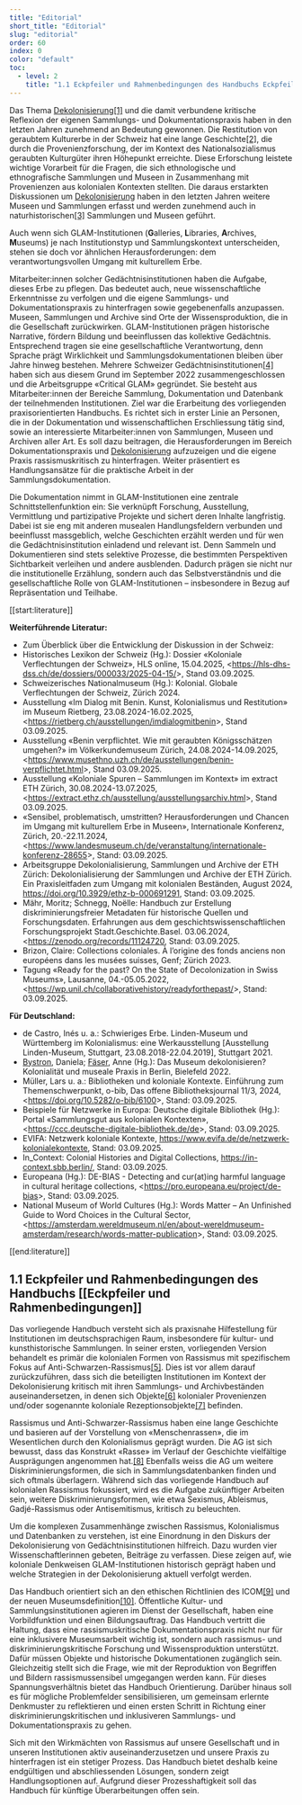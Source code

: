```yaml
---
title: "Editorial"
short_title: "Editorial"
slug: "editorial"
order: 60
index: 0
color: "default"
toc:
  - level: 2
    title: "1.1 Eckpfeiler und Rahmenbedingungen des Handbuchs Eckpfeiler und Rahmenbedingungen"
---
```


Das Thema [Dekolonisierung](#_Dekolonisierung_und_Dekolonialismus)[[1]](#footnote-2) und die damit verbundene kritische Reflexion der eigenen Sammlungs- und Dokumentationspraxis haben in den letzten Jahren zunehmend an Bedeutung gewonnen. Die Restitution von geraubtem Kulturerbe in der Schweiz hat eine lange Geschichte[[2]](#footnote-3), die durch die Provenienzforschung, der im Kontext des Nationalsozialismus geraubten Kulturgüter ihren Höhepunkt erreichte. Diese Erforschung leistete wichtige Vorarbeit für die Fragen, die sich ethnologische und ethnografische Sammlungen und Museen in Zusammenhang mit Provenienzen aus kolonialen Kontexten stellten. Die daraus erstarkten Diskussionen um [Dekolonisierung](#_Dekolonisierung_und_Dekolonialismus) haben in den letzten Jahren weitere Museen und Sammlungen erfasst und werden zunehmend auch in naturhistorischen[[3]](#footnote-4) Sammlungen und Museen geführt.  

Auch wenn sich GLAM-Institutionen (**G**alleries, **L**ibraries, **A**rchives, **M**useums) je nach Institutionstyp und Sammlungskontext unterscheiden, stehen sie doch vor ähnlichen Herausforderungen: dem verantwortungsvollen Umgang mit kulturellem Erbe.  

Mitarbeiter:innen solcher Gedächtnisinstitutionen haben die Aufgabe, dieses Erbe zu pflegen. Das bedeutet auch, neue wissenschaftliche Erkenntnisse zu verfolgen und die eigene Sammlungs- und Dokumentationspraxis zu hinterfragen sowie gegebenenfalls anzupassen. Museen, Sammlungen und Archive sind Orte der Wissensproduktion, die in die Gesellschaft zurückwirken. GLAM-Institutionen prägen historische Narrative, fördern Bildung und beeinflussen das kollektive Gedächtnis. Entsprechend tragen sie eine gesellschaftliche Verantwortung, denn Sprache prägt Wirklichkeit und Sammlungsdokumentationen bleiben über Jahre hinweg bestehen. Mehrere Schweizer Gedächtnisinstitutionen[[4]](#footnote-5) haben sich aus diesem Grund im September 2022 zusammengeschlossen und die Arbeitsgruppe «Critical GLAM» gegründet. Sie besteht aus Mitarbeiter:innen der Bereiche Sammlung, Dokumentation und Datenbank der teilnehmenden Institutionen. Ziel war die Erarbeitung des vorliegenden praxisorientierten Handbuchs. Es richtet sich in erster Linie an Personen, die in der Dokumentation und wissenschaftlichen Erschliessung tätig sind, sowie an interessierte Mitarbeiter:innen von Sammlungen, Museen und Archiven aller Art. Es soll dazu beitragen, die Herausforderungen im Bereich Dokumentationspraxis und [Dekolonisierung](#_Dekolonisierung_und_Dekolonialismus) aufzuzeigen und die eigene Praxis rassismuskritisch zu hinterfragen. Weiter präsentiert es Handlungsansätze für die praktische Arbeit in der Sammlungsdokumentation.  

Die Dokumentation nimmt in GLAM-Institutionen eine zentrale Schnittstellenfunktion ein: Sie verknüpft Forschung, Ausstellung, Vermittlung und partizipative Projekte und sichert deren Inhalte langfristig. Dabei ist sie eng mit anderen musealen Handlungsfeldern verbunden und beeinflusst massgeblich, welche Geschichten erzählt werden und für wen die Gedächtnisinstitution einladend und relevant ist. Denn Sammeln und Dokumentieren sind stets selektive Prozesse, die bestimmten Perspektiven Sichtbarkeit verleihen und andere ausblenden. Dadurch prägen sie nicht nur die institutionelle Erzählung, sondern auch das Selbstverständnis und die gesellschaftliche Rolle von GLAM-Institutionen – insbesondere in Bezug auf Repräsentation und Teilhabe.  

[[start:literature]]

**Weiterführende Literatur:**  

* Zum Überblick über die Entwicklung der Diskussion in der Schweiz:  
* Historisches Lexikon der Schweiz (Hg.): Dossier «Koloniale Verflechtungen der Schweiz», HLS online, 15.04.2025, <<https://hls-dhs-dss.ch/de/dossiers/000033/2025-04-15/>>, Stand 03.09.2025.  
* Schweizerisches Nationalmuseum (Hg.): Kolonial. Globale Verflechtungen der Schweiz, Zürich 2024.  
* Ausstellung «Im Dialog mit Benin. Kunst, Kolonialismus und Restitution» im Museum Rietberg, 23.08.2024-16.02.2025, <<https://rietberg.ch/ausstellungen/imdialogmitbenin>>, Stand 03.09.2025.  
* Ausstellung «Benin verpflichtet. Wie mit geraubten Königsschätzen umgehen?» im Völkerkundemuseum Zürich, 24.08.2024-14.09.2025, <<https://www.musethno.uzh.ch/de/ausstellungen/benin-verpflichtet.html>>, Stand 03.09.2025.  
* Ausstellung «Koloniale Spuren – Sammlungen im Kontext» im extract ETH Zürich, 30.08.2024-13.07.2025, <<https://extract.ethz.ch/ausstellung/ausstellungsarchiv.html>>, Stand 03.09.2025.  
* «Sensibel, problematisch, umstritten? Herausforderungen und Chancen im Umgang mit kulturellem Erbe in Museen», Internationale Konferenz, Zürich, 20.-22.11.2024, <<https://www.landesmuseum.ch/de/veranstaltung/internationale-konferenz-28655>>, Stand: 03.09.2025.  
* Arbeitsgruppe Dekolonialisierung, Sammlungen und Archive der ETH Zürich: Dekolonialisierung der Sammlungen und Archive der ETH Zürich. Ein Praxisleitfaden zum Umgang mit kolonialen Beständen, August 2024, <https://doi.org/10.3929/ethz-b-000691291>, Stand: 03.09.2025.  
* Mähr, Moritz; Schnegg, Noëlle: Handbuch zur Erstellung diskriminierungsfreier Metadaten für historische Quellen und Forschungsdaten. Erfahrungen aus dem geschichtswissenschaftlichen Forschungsprojekt Stadt.Geschichte.Basel. 03.06.2024, <<https://zenodo.org/records/11124720>, Stand: 03.09.2025.  
* Brizon, Claire: Collections coloniales. À l’origine des fonds anciens non européens dans les musées suisses, Genf; Zürich 2023.  
* Tagung «Ready for the past? On the State of Decolonization in Swiss Museums», Lausanne, 04.-05.05.2022, <<https://wp.unil.ch/collaborativehistory/readyforthepast/>>, Stand: 03.09.2025.  

**Für Deutschland:**  

* de Castro, Inés u. a.: Schwieriges Erbe. Linden-Museum und Württemberg im Kolonialismus: eine Werkausstellung [Ausstellung Linden-Museum, Stuttgart, 23.08.2018-22.04.2019], Stuttgart 2021.  
* [Bystron](https://www.transcript-verlag.de/author/bystron-daniela-320008582/), Daniela; [Fäser](https://www.transcript-verlag.de/author/faeser-anne-320029845/), Anne (Hg.): Das Museum dekolonisieren? Kolonialität und museale Praxis in Berlin, Bielefeld 2022.  
* Müller, Lars u. a.: Bibliotheken und koloniale Kontexte. Einführung zum Themenschwerpunkt, o-bib, Das offene Bibliotheksjournal 11/3, 2024, <<https://doi.org/10.5282/o-bib/6100>>, Stand: 03.09.2025.  
* Beispiele für Netzwerke in Europa: Deutsche digitale Bibliothek (Hg.): Portal «Sammlungsgut aus kolonialen Kontexten», <<https://ccc.deutsche-digitale-bibliothek.de/de>>, Stand: 03.09.2025.  
* EVIFA: Netzwerk koloniale Kontexte, <https://www.evifa.de/de/netzwerk-kolonialekontexte>, Stand: 03.09.2025.  
* In\_Context: Colonial Histories and Digital Collections, <https://in-context.sbb.berlin/>, Stand: 03.09.2025.  
* Europeana (Hg.): DE-BIAS - Detecting and cur(at)ing harmful language in cultural heritage collections, <<https://pro.europeana.eu/project/de-bias>>, Stand: 03.09.2025.  
* National Museum of World Cultures (Hg.): Words Matter – An Unfinished Guide to Word Choices in the Cultural Sector, <<https://amsterdam.wereldmuseum.nl/en/about-wereldmuseum-amsterdam/research/words-matter-publication>>, Stand: 03.09.2025.  

[[end:literature]]

## 1.1 Eckpfeiler und Rahmenbedingungen des Handbuchs [[Eckpfeiler und Rahmenbedingungen]]  

Das vorliegende Handbuch versteht sich als praxisnahe Hilfestellung für Institutionen im deutschsprachigen Raum, insbesondere für kultur- und kunsthistorische Sammlungen. In seiner ersten, vorliegenden Version behandelt es primär die kolonialen Formen von Rassismus mit spezifischem Fokus auf Anti-Schwarzen-Rassismus[[5]](#footnote-6). Dies ist vor allem darauf zurückzuführen, dass sich die beteiligten Institutionen im Kontext der Dekolonisierung kritisch mit ihren Sammlungs- und Archivbeständen auseinandersetzen, in denen sich Objekte[[6]](#footnote-7) kolonialer Provenienzen und/oder sogenannte koloniale Rezeptionsobjekte[[7]](#footnote-8) befinden.  

Rassismus und Anti-Schwarzer-Rassismus haben eine lange Geschichte und basieren auf der Vorstellung von «Menschenrassen», die im Wesentlichen durch den Kolonialismus geprägt wurden. Die AG ist sich bewusst, dass das Konstrukt «Rasse» im Verlauf der Geschichte vielfältige Ausprägungen angenommen hat.[[8]](#footnote-9) Ebenfalls weiss die AG um weitere Diskriminierungsformen, die sich in Sammlungsdatenbanken finden und sich oftmals überlagern. Während sich das vorliegende Handbuch auf kolonialen Rassismus fokussiert, wird es die Aufgabe zukünftiger Arbeiten sein, weitere Diskriminierungsformen, wie etwa Sexismus, Ableismus, Gadjé-Rassismus oder Antisemitismus, kritisch zu beleuchten.  

Um die komplexen Zusammenhänge zwischen Rassismus, Kolonialismus und Datenbanken zu verstehen, ist eine Einordnung in den Diskurs der Dekolonisierung von Gedächtnisinstitutionen hilfreich. Dazu wurden vier Wissenschaftlerinnen gebeten, Beiträge zu verfassen. Diese zeigen auf, wie koloniale Denkweisen GLAM-Institutionen historisch geprägt haben und welche Strategien in der Dekolonisierung aktuell verfolgt werden.  

Das Handbuch orientiert sich an den ethischen Richtlinien des ICOM[[9]](#footnote-10) und der neuen Museumsdefinition[[10]](#footnote-11). Öffentliche Kultur- und Sammlungsinstitutionen agieren im Dienst der Gesellschaft, haben eine Vorbildfunktion und einen Bildungsauftrag. Das Handbuch vertritt die Haltung, dass eine rassismuskritische Dokumentationspraxis nicht nur für eine inklusivere Museumsarbeit wichtig ist, sondern auch rassismus- und diskriminierungskritische Forschung und Wissensproduktion unterstützt. Dafür müssen Objekte und historische Dokumentationen zugänglich sein. Gleichzeitig stellt sich die Frage, wie mit der Reproduktion von Begriffen und Bildern rassismussensibel umgegangen werden kann. Für dieses Spannungsverhältnis bietet das Handbuch Orientierung. Darüber hinaus soll es für mögliche Problemfelder sensibilisieren, um gemeinsam erlernte Denkmuster zu reflektieren und einen ersten Schritt in Richtung einer diskriminierungskritischen und inklusiveren Sammlungs- und Dokumentationspraxis zu gehen.  

Sich mit den Wirkmächten von Rassismus auf unsere Gesellschaft und in unseren Institutionen aktiv auseinanderzusetzen und unsere Praxis zu hinterfragen ist ein stetiger Prozess. Das Handbuch bietet deshalb keine endgültigen und abschliessenden Lösungen, sondern zeigt Handlungsoptionen auf. Aufgrund dieser Prozesshaftigkeit soll das Handbuch für künftige Überarbeitungen offen sein.